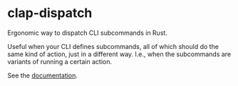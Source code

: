 # clap-dispatch

Ergonomic way to dispatch CLI subcommands in Rust.

Useful when your CLI defines subcommands, all of which should do the same kind of action, just in a different way.
I.e., when the subcommands are variants of running a certain action.

See the [documentation](https://docs.rs/clap_dispatch).
